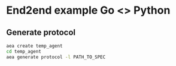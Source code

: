 # End2end example Go <> Python


## Generate protocol

``` bash
aea create temp_agent
cd temp_agent
aea generate protocol -l PATH_TO_SPEC
```